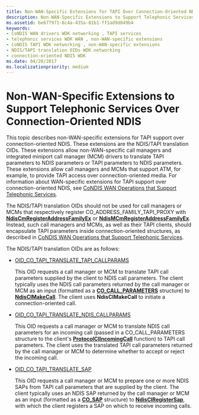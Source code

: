 ```yaml
---
title: Non-WAN-Specific Extensions for TAPI Over Connection-Oriented NDIS
description: Non-WAN-Specific Extensions to Support Telephonic Services Over Connection-Oriented NDIS
ms.assetid: be677971-8c4a-435a-81b1-ff1ad9d849b4
keywords:
- CoNDIS WAN drivers WDK networking , TAPI services
- telephonic services WDK WAN , non-WAN-specific extensions
- CoNDIS TAPI WDK networking , non-WAN-specific extensions
- NDIS/TAPI translation OIDs WDK networking
- connection-oriented NDIS WDK
ms.date: 04/20/2017
ms.localizationpriority: medium
---
```


# Non-WAN-Specific Extensions to Support Telephonic Services Over Connection-Oriented NDIS





This topic describes non-WAN-specific extensions for TAPI support over connection-oriented NDIS. These extensions are the NDIS/TAPI translation OIDs. These extensions allow non-WAN-specific call managers and integrated miniport call manager (MCM) drivers to translate TAPI parameters to NDIS parameters or TAPI parameters to NDIS parameters. These extensions allow call managers and MCMs that support ATM, for example, to provide TAPI access over connection-oriented media. For information about WAN-specific extensions for TAPI support over connection-oriented NDIS, see [CoNDIS WAN Operations that Support Telephonic Services](condis-wan-operations-that-support-telephonic-services.md).

The NDIS/TAPI translation OIDs should not be used for call managers or MCMs that respectively register CO\_ADDRESS\_FAMILY\_TAPI\_PROXY with [**NdisCmRegisterAddressFamilyEx**](https://msdn.microsoft.com/library/windows/hardware/ff561685) or [**NdisMCmRegisterAddressFamilyEx**](https://msdn.microsoft.com/library/windows/hardware/ff563554). Instead, such call managers and MCMs, as well as their TAPI clients, should encapsulate TAPI parameters inside connection-oriented structures, as described in [CoNDIS WAN Operations that Support Telephonic Services](condis-wan-operations-that-support-telephonic-services.md).

The NDIS/TAPI translation OIDs are as follows:

-   [OID\_CO\_TAPI\_TRANSLATE\_TAPI\_CALLPARAMS](https://msdn.microsoft.com/library/windows/hardware/ff569100)

    This OID requests a call manager or MCM to translate TAPI call parameters supplied by the client to NDIS call parameters. The client typically uses the NDIS call parameters returned by the call manager or MCM as an input (formatted as a [**CO\_CALL\_PARAMETERS**](https://msdn.microsoft.com/library/windows/hardware/ff545384) structure) to [**NdisClMakeCall**](https://msdn.microsoft.com/library/windows/hardware/ff561635). The client uses **NdisClMakeCall** to initiate a connection-oriented call.

-   [OID\_CO\_TAPI\_TRANSLATE\_NDIS\_CALLPARAMS](https://msdn.microsoft.com/library/windows/hardware/ff569099)

    This OID requests a call manager or MCM to translate NDIS call parameters for an incoming call (passed in a CO\_CALL\_PARAMETERS structure to the client's [**ProtocolClIncomingCall**](https://msdn.microsoft.com/library/windows/hardware/ff570228) function) to TAPI call parameters. The client uses the translated TAPI call parameters returned by the call manager or MCM to determine whether to accept or reject the incoming call.

-   [OID\_CO\_TAPI\_TRANSLATE\_SAP](https://msdn.microsoft.com/library/windows/hardware/ff569101)

    This OID requests a call manager or MCM to prepare one or more NDIS SAPs from TAPI call parameters that are supplied by the client. The client typically uses an NDIS SAP returned by the call manager or MCM as an input (formatted as a [**CO\_SAP**](https://msdn.microsoft.com/library/windows/hardware/ff545392) structure) to [**NdisClRegisterSap**](https://msdn.microsoft.com/library/windows/hardware/ff561648), with which the client registers a SAP on which to receive incoming calls.

 

 





